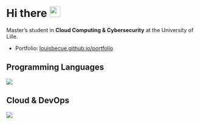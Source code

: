 # Hi there <img src="https://user-images.githubusercontent.com/18350557/176309783-0785949b-9127-417c-8b55-ab5a4333674e.gif" width="28"/>

Master’s student in **Cloud Computing & Cybersecurity** at the University of Lille.

- Portfolio: [louisbecue.github.io/portfolio](https://louisbecue.github.io/portfolio)

## Programming Languages

<p>
  <img src="https://skillicons.dev/icons?i=python,c,cpp,java,haskell,js,html,css" />
</p>

## Cloud & DevOps

<p>
  <img src="https://skillicons.dev/icons?i=linux,bash,git,docker,terraform,kubernetes,ansible,github,gitlab" />
</p>
